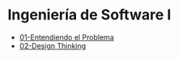 # Ingeniería de Software I
- [01-Entendiendo el Problema](01-Entendiendo%20el%20Problema.md)
- [02-Design Thinking](02-Design%20Thinking.md)